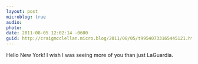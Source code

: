 ```yaml
---
layout: post
microblog: true
audio: 
photo: 
date: 2011-08-05 12:02:14 -0600
guid: http://craigmcclellan.micro.blog/2011/08/05/t99540733165445121.html
---
```

Hello New York! I wish I was seeing more of you than just LaGuardia.
